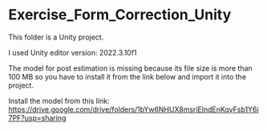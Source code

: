 # Exercise_Form_Correction_Unity

This folder is a Unity project.

I used Unity editor version: 2022.3.10f1

The model for post estimation is missing because its file size is more than 100 MB so you have to install it from the link below and import it into the project.

Install the model from this link: https://drive.google.com/drive/folders/1bYw6NHUX8msriElndEnKqyFsb1Y6i7PF?usp=sharing

